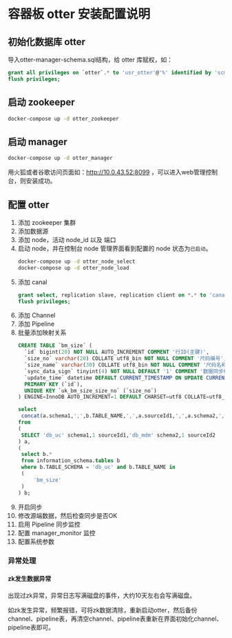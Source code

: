 # 容器板 otter 安装配置说明

## 初始化数据库 otter

导入otter-manager-schema.sql结构，给 otter 库赋权，如：

```sql
grant all privileges on `otter`.* to 'usr_otter'@'%' identified by 'scm_otter';
flush privileges;
```

## 启动 zookeeper

```sh
docker-compose up -d otter_zookeeper
```

## 启动 manager

```sh
docker-compose up -d otter_manager
```

用火狐或者谷歌访问页面如：http://10.0.43.52:8099 ，可以进入web管理控制台，则安装成功。

## 配置 otter

1. 添加 zookeeper 集群
2. 添加数据源
3. 添加 node，活动 node_id 以及 端口
4. 启动 node，并在控制台 node 管理界面看到配置的 node 状态为`已启动`。
   ```sh
   docker-compose up -d otter_node_select
   docker-compose up -d otter_node_load
   ```
5. 添加 canal
   ```sql
   grant select, replication slave, replication client on *.* to 'canal'@'%' identified by 'otter2canal';
   flush privileges;
   ```
6. 添加 Channel
7. 添加 Pipeline
8. 批量添加映射关系
   ```sql
   CREATE TABLE `bm_size` (
     `id` bigint(20) NOT NULL AUTO_INCREMENT COMMENT '行ID(主键)',
     `size_no` varchar(20) COLLATE utf8_bin NOT NULL COMMENT '尺码编号',
     `size_name` varchar(30) COLLATE utf8_bin NOT NULL COMMENT '尺码名称',
     `sync_data_sign` tinyint(4) NOT NULL DEFAULT '1' COMMENT '数据同步标志(1=同步 0=不同步)',
     `update_time` datetime DEFAULT CURRENT_TIMESTAMP ON UPDATE CURRENT_TIMESTAMP COMMENT '记录更新时间',
     PRIMARY KEY (`id`),
     UNIQUE KEY `uk_bm_size_size_no` (`size_no`)
   ) ENGINE=InnoDB AUTO_INCREMENT=1 DEFAULT CHARSET=utf8 COLLATE=utf8_bin COMMENT='尺码信息表';

   select  
   	concat(a.schema1,',',b.TABLE_NAME,',',a.sourceId1,',',a.schema2,',',b.TABLE_NAME,',',a.sourceId2)
   from 
   (
   	SELECT 'db_uc' schema1,1 sourceId1,'db_mdm' schema2,1 sourceId2 
   ) a,
   (
   	select b.* 
   	from information_schema.tables b
   	where b.TABLE_SCHEMA = 'db_uc' and b.TABLE_NAME in
   	(
   		'bm_size'
   	) 
   ) b;
   ```
9. 开启同步
10. 修改源端数据，然后检查同步是否OK
11. 启用 Pipeline 同步监控
12. 配置 manager_monitor 监控
13. 配置系统参数

### 异常处理

#### zk发生数据异常

出现过zk异常，异常日志写满磁盘的事件，大约10天左右会写满磁盘。

如zk发生异常，频繁报错，可将zk数据清除，重新启动otter，然后备份channel、pipeline表，再清空channel、pipeline表重新在界面初始化channel、pipeline表即可。
